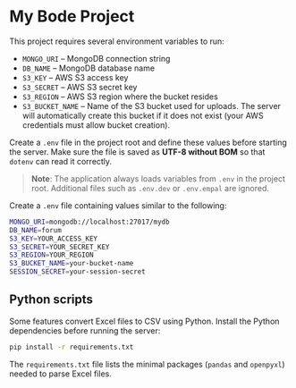 # My Bode Project

This project requires several environment variables to run:

- `MONGO_URI` – MongoDB connection string
- `DB_NAME`  – MongoDB database name
- `S3_KEY` – AWS S3 access key
- `S3_SECRET` – AWS S3 secret key
- `S3_REGION` – AWS S3 region where the bucket resides
- `S3_BUCKET_NAME` – Name of the S3 bucket used for uploads. The server will
  automatically create this bucket if it does not exist (your AWS credentials
  must allow bucket creation).

Create a `.env` file in the project root and define these values before starting
the server. Make sure the file is saved as **UTF-8 without BOM** so that
`dotenv` can read it correctly.

> **Note**: The application always loads variables from `.env` in the project
> root. Additional files such as `.env.dev` or `.env.empal` are ignored.

Create a `.env` file containing values similar to the following:

```bash
MONGO_URI=mongodb://localhost:27017/mydb
DB_NAME=forum
S3_KEY=YOUR_ACCESS_KEY
S3_SECRET=YOUR_SECRET_KEY
S3_REGION=YOUR_REGION
S3_BUCKET_NAME=your-bucket-name
SESSION_SECRET=your-session-secret
```

## Python scripts

Some features convert Excel files to CSV using Python. Install the Python dependencies before running the server:

```bash
pip install -r requirements.txt
```

The `requirements.txt` file lists the minimal packages (`pandas` and `openpyxl`) needed to parse Excel files.
